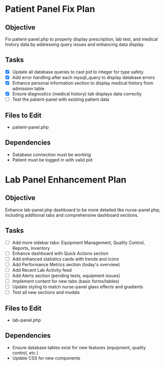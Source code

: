 # Patient Panel Fix Plan

## Objective
Fix patient-panel.php to properly display prescription, lab test, and medical history data by addressing query issues and enhancing data display.

## Tasks
- [x] Update all database queries to cast pid to integer for type safety
- [x] Add error handling after each mysqli_query to display database errors
- [x] Enhance personal information section to display medical history from admission table
- [x] Ensure diagnostics (medical history) tab displays data correctly
- [ ] Test the patient-panel with existing patient data

## Files to Edit
- patient-panel.php

## Dependencies
- Database connection must be working
- Patient must be logged in with valid pid

# Lab Panel Enhancement Plan

## Objective
Enhance lab-panel.php dashboard to be more detailed like nurse-panel.php, including additional tabs and comprehensive dashboard sections.

## Tasks
- [ ] Add more sidebar tabs: Equipment Management, Quality Control, Reports, Inventory
- [ ] Enhance dashboard with Quick Actions section
- [ ] Add enhanced statistics cards with trends and icons
- [ ] Add Performance Metrics section (today's overview)
- [ ] Add Recent Lab Activity feed
- [ ] Add Alerts section (pending tests, equipment issues)
- [ ] Implement content for new tabs (basic forms/tables)
- [ ] Update styling to match nurse-panel glass effects and gradients
- [ ] Test all new sections and modals

## Files to Edit
- lab-panel.php

## Dependencies
- Ensure database tables exist for new features (equipment, quality control, etc.)
- Update CSS for new components
